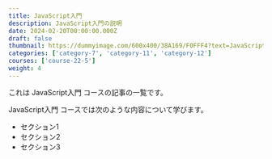 ```yaml
---
title: JavaScript入門
description: JavaScript入門の説明
date: 2024-02-20T00:00:00.000Z
draft: false
thumbnail: https://dummyimage.com/600x400/38A169/F0FFF4?text=JavaScript%E5%85%A5%E9%96%80
categories: ['category-7', 'category-11', 'category-12']
courses: ['course-22-5']
weight: 4
---
```


これは JavaScript入門 コースの記事の一覧です。

  JavaScript入門 コースでは次のような内容について学びます。

  - セクション1
  - セクション2
  - セクション3